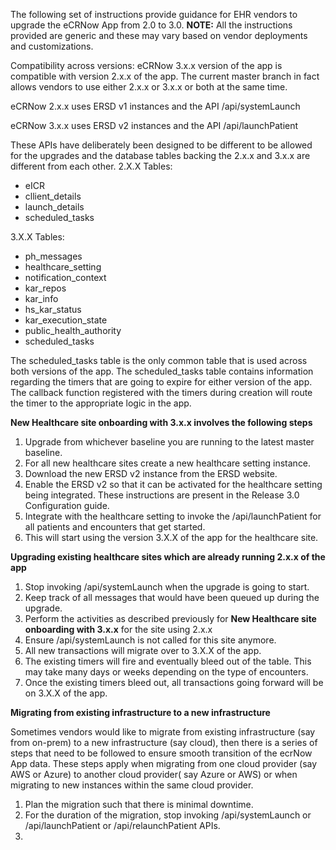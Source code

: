 The following set of instructions provide guidance for EHR vendors to upgrade the eCRNow App from 2.0 to 3.0. 
**NOTE:** All the instructions provided are generic and these may vary based on vendor deployments and customizations. 

Compatibility across versions: 
eCRNow 3.x.x version of the app is compatible with version 2.x.x of the app. The current master branch in fact allows vendors to use either 2.x.x or 3.x.x or both at the same time. 

eCRNow 2.x.x uses ERSD v1 instances and the API /api/systemLaunch

eCRNow 3.x.x uses ERSD v2 instances and the API /api/launchPatient

These APIs have deliberately been designed to be different to be allowed for the upgrades and the database tables backing the 2.x.x and 3.x.x are different from each other.
2.X.X Tables:
  - eICR
  - cllient_details
  - launch_details
  - scheduled_tasks

3.X.X Tables:
  - ph_messages
  - healthcare_setting
  - notification_context
  - kar_repos
  - kar_info
  - hs_kar_status
  - kar_execution_state
  - public_health_authority
  - scheduled_tasks
  
The scheduled_tasks table is the only common table that is used across both versions of the app. 
The scheduled_tasks table contains information regarding the timers that are going to expire for either version of the app. 
The callback function registered with the timers during creation will route the timer to the appropriate logic in the app.

**New Healthcare site onboarding with 3.x.x involves the following steps**

1. Upgrade from whichever baseline you are running to the latest master baseline. 
2. For all new healthcare sites create a new healthcare setting instance.
3. Download the new ERSD v2 instance from the ERSD website.
4. Enable the ERSD v2 so that it can be activated for the healthcare setting being integrated. These instructions are present in the Release 3.0 Configuration guide.
5. Integrate with the healthcare setting to invoke the /api/launchPatient for all patients and encounters that get started. 
6. This will start using the version 3.X.X of the app for the healthcare site. 

**Upgrading existing healthcare sites which are already running 2.x.x of the app**

1. Stop invoking /api/systemLaunch when the upgrade is going to start.
2. Keep track of all messages that would have been queued up during the upgrade.
3. Perform the  activities as described previously for **New Healthcare site onboarding with 3.x.x** for the site using 2.x.x
4. Ensure /api/systemLaunch is not called for this site anymore.
5. All new transactions will migrate over to 3.X.X of the app.
6. The existing timers will fire and eventually bleed out of the table. This may take many days or weeks depending on the type of encounters.
7. Once the existing timers bleed out, all transactions going forward will be on 3.X.X of the app.

**Migrating from existing infrastructure to a new infrastructure** 

Sometimes vendors would like to migrate from existing infrastructure (say from on-prem) to a new infrastructure (say cloud), then there is a series 
of steps that need to be followed to ensure smooth transition of the ecrNow App data. 
These steps apply when migrating from one cloud provider (say AWS or Azure) to another cloud provider( say Azure or AWS) or when migrating to new 
instances within the same cloud provider. 

1. Plan the migration such that there is minimal downtime. 
2. For the duration of the migration, stop invoking /api/systemLaunch or /api/launchPatient or /api/relaunchPatient APIs.
3. 





